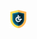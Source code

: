 


<span style="display:block;text-align:center">![[Project icon's](DatabaseHomework\Sigorta\src\Icons\app-icon.png)](https://raw.githubusercontent.com/BarisKarapelit/DatabaseHomework/master/Sigorta/src/Icons/app-icon.png "Project Icon's"  )</span>